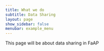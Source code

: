 ```yaml
---
title: What we do
subtitle: Data Sharing
layout: page
show_sidebar: false
menubar: example_menu
---
```


This page will be about data sharing in FaAP
